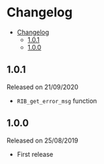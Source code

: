 # Changelog

- [Changelog](#changelog)
  - [1.0.1](#101)
  - [1.0.0](#100)

## 1.0.1

Released on 21/09/2020

- ```RIB_get_error_msg``` function

## 1.0.0

Released on 25/08/2019

- First release
